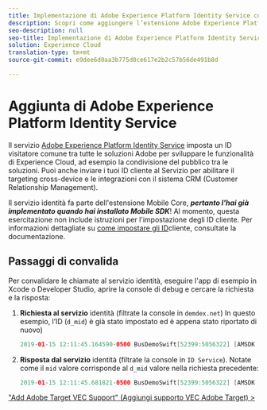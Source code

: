 ```yaml
---
title: Implementazione di Adobe Experience Platform Identity Service con Launch
description: Scopri come aggiungere l’estensione Adobe Experience Platform Identity Service e utilizzare l’azione Imposta ID cliente per raccogliere gli ID cliente. Questa lezione fa parte dell'esercitazione Implementazione di Experience Cloud nelle applicazioni Swift iOS per dispositivi mobili.
seo-description: null
seo-title: Implementazione di Adobe Experience Platform Identity Service con Launch
solution: Experience Cloud
translation-type: tm+mt
source-git-commit: e9dee6d0aa3b775d0ce617e2b2c57b56de491b8d

---
```



# Aggiunta di Adobe Experience Platform Identity Service

Il servizio [Adobe Experience Platform Identity Service](https://docs.adobe.com/content/help/en/id-service/using/home.html) imposta un ID visitatore comune tra tutte le soluzioni Adobe per sviluppare le funzionalità di Experience Cloud, ad esempio la condivisione del pubblico tra le soluzioni.  Puoi anche inviare i tuoi ID cliente al Servizio per abilitare il targeting cross-device e le integrazioni con il sistema CRM (Customer Relationship Management).

Il servizio identità fa parte dell'estensione Mobile Core, ***pertanto l'hai già implementato quando hai installato Mobile SDK***! Al momento, questa esercitazione non include istruzioni per l'impostazione degli ID cliente. Per informazioni dettagliate su [come impostare gli ID](https://aep-sdks.gitbook.io/docs/using-mobile-extensions/mobile-core/identity/identity-api-reference)cliente, consultate la documentazione.

## Passaggi di convalida

Per convalidare le chiamate al servizio identità, eseguire l'app di esempio in Xcode o Developer Studio, aprire la console di debug e cercare la richiesta e la risposta:

1. **Richiesta al servizio** identità (filtrate la console in `demdex.net`) In questo esempio, l’ID (`d_mid`) è già stato impostato ed è appena stato riportato di nuovo)

   ```swift
   2019-01-15 12:11:45.164590-0500 BusDemoSwift[52399:5056322] [AMSDK DEBUG <com.adobe.module.identity>]: Sending request (https://dpm.demdex.net/id?d_rtbd=json&d_ver=2&d_orgid=7ABB3E6A5A7491460A495D61@AdobeOrg&d_mid=17179986463578698626041670574784107777&d_blob=j8Odv6LonN4r3an7LhD3WZrU1bUpAkFkkiY1ncBR96t2PTI&dcs_region=9)
   ```

1. **Risposta dal servizio** identità (filtrate la console in `ID Service`). Notate come il `mid` valore corrisponde al `d_mid` valore nella richiesta precedente:

   ```swift
   2019-01-15 12:11:45.681821-0500 BusDemoSwift[52399:5056322] [AMSDK DEBUG <com.adobe.module.identity>]: ID Service - Got ID Response (mid: 17179986463578698626041670574784107777, blob: j8Odv6LonN4r3an7LhD3WZrU1bUpAkFkkiY1ncBR96t2PTI, hint: 9, ttl: "604800000 ms")
   
["Add Adobe Target VEC Support" (Aggiungi supporto VEC Adobe Target) &gt;](target-vec.md)
